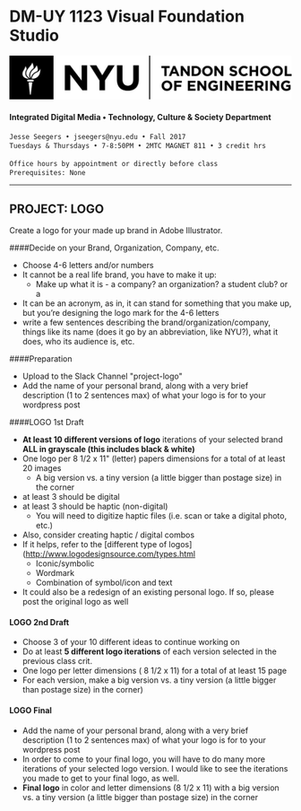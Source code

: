 # DM-UY 1123 Visual Foundation Studio

![NYU](nyu_soe_logo.png)
#### Integrated Digital Media • Technology, Culture & Society Department 

    Jesse Seegers • jseegers@nyu.edu • Fall 2017 
    Tuesdays & Thursdays • 7-8:50PM • 2MTC MAGNET 811 • 3 credit hrs

    Office hours by appointment or directly before class 
    Prerequisites: None

---


## PROJECT: LOGO
Create a logo for your made up brand in Adobe Illustrator.

####Decide on your Brand, Organization, Company, etc.
* Choose 4-6 letters and/or numbers
* It cannot be a real life brand, you have to make it up:
    * Make up what it is - a company? an organization? a student club? or a 
* It can be an acronym, as in, it can stand for something that you make up, but you’re designing the logo mark for the 4-6 letters
* write a few sentences describing the brand/organization/company, things like its name (does it go by an abbreviation, like NYU?), what it does, who its audience is, etc.

####Preparation
* Upload to the Slack Channel "project-logo"
* Add the name of your personal brand, along with a very brief description (1 to 2 sentences max) of what your logo is for to your wordpress post


####LOGO 1st Draft  
* **At least 10 different versions of logo** iterations of your selected brand **ALL in grayscale (this includes black &amp; white)**
* One logo per 8 1/2 x 11" (letter) papers dimensions for a total of at least 20 images
  * A big version vs. a tiny version (a little bigger than postage size) in the corner
* at least 3 should be digital
* at least 3 should be haptic (non-digital) 
  * You will need to digitize haptic files (i.e. scan or take a digital photo, etc.)
* Also, consider creating haptic / digital combos
* If it helps, refer to the [different type of logos](http://www.logodesignsource.com/types.html
    * Iconic/symbolic
    * Wordmark
    * Combination of symbol/icon and text
* It could also be a redesign of an existing personal logo. If so, please post the original logo as well

#### LOGO 2nd Draft  
* Choose 3 of your 10 different ideas to continue working on
* Do at least **5 different logo iterations** of each version selected in the previous class crit.
* One logo per letter dimensions ( 8 1/2 x 11) for a total of at least 15 page
* For each version, make a big version vs. a tiny version (a little bigger than postage size) in the corner)

#### LOGO Final  
* Add the name of your personal brand, along with a very brief description (1 to 2 sentences max) of what your logo is for to your wordpress post
* In order to come to your final logo, you will have to do many more iterations of your selected logo version. I would like to see the iterations you made to get to your final logo, as well.
* **Final logo** in color and letter dimensions (8 1/2 x 11) with a big version vs. a tiny version (a little bigger than postage size) in the corner



